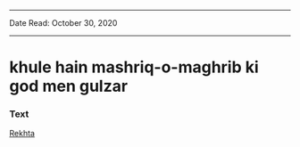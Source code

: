 ***
Date Read: October 30, 2020
***

# khule hain mashriq-o-maghrib ki god men gulzar

### Text
[Rekhta](https://www.rekhta.org/ghazals/khule-hain-mashriq-o-magrib-kii-god-men-gulzaar-ali-sardar-jafri-ghazals)

